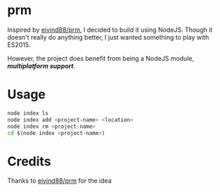 prm
==

Inspired by [eivind88/prm](https://github.com/eivind88/prm), I decided to build it using NodeJS.
Though it doesn't really do anything better, I just wanted something to play with ES2015.

However, the project does benefit from being a NodeJS module, ***multiplatform support***.

Usage
==
```bash
node index ls 
node index add <project-name> <location> 
node index rm <project-name>
cd $(node index <project-name>)
```
Credits
==
Thanks to [eivind88/prm](https://github.com/eivind88/prm) for the idea
